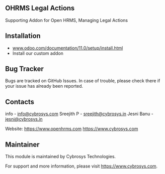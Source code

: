 OHRMS Legal Actions
---------------------
Supporting Addon for Open HRMS, Managing Legal Actions


Installation
------------
- www.odoo.com/documentation/11.0/setup/install.html
- Install our custom addon


Bug Tracker
-----------
Bugs are tracked on GitHub Issues. In case of trouble, please check there if your issue has already been reported.


Contacts
--------
info - info@cybrosys.com
Sreejith P - sreejith@cybrosys.in
Jesni Banu - jesni@cybrosys.in

Website:
https://www.openhrms.com
https://www.cybrosys.com

Maintainer
----------

This module is maintained by Cybrosys Technologies.

For support and more information, please visit https://www.cybrosys.com.
